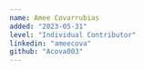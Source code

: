 ```yaml
---
name: Amee Covarrubias
added: "2023-05-31"
level: "Individual Contributor"
linkedin: "ameecova"
github: "Acova003"
---
```

